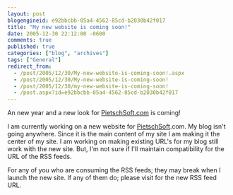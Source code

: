 ```yaml
---
layout: post
blogengineid: e92bbcbb-05a4-4562-85cd-b2030b42f017
title: "My new website is coming soon!"
date: 2005-12-30 22:12:00 -0600
comments: true
published: true
categories: ["blog", "archives"]
tags: ["General"]
redirect_from: 
  - /post/2005/12/30/My-new-website-is-coming-soon!.aspx
  - /post/2005/12/30/My-new-website-is-coming-soon!
  - /post/2005/12/30/my-new-website-is-coming-soon!
  - /post.aspx?id=e92bbcbb-05a4-4562-85cd-b2030b42f017
---
```


An new year and a new look for <a title="PietschSoft.com" href="http://PietschSoft.com" target="_blank">PietschSoft.com</a> is coming!

I am currently working on a new website for <a title="PietschSoft.com" href="http://PietschSoft.com" target="_blank">PietschSoft</a>.com. My blog isn't going anywhere. Since it is the main content of my site I am making it the center of my site. I am working on making existing URL's for my blog still work with the new site. But, I'm not sure if I'll maintain compatibility for the URL of the RSS feeds.

For any of you who are consuming the RSS feeds; they may break when I launch the new site. If any of them do; please visit <A HREF=""></A> for the new RSS feed URL.
